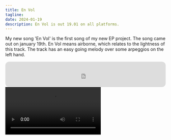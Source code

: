 ```yaml
---
title: En Vol
tagline: 
date: 2024-01-19
description: En Vol is out 19.01 on all platforms.
---
```


My new song 'En Vol' is the first song of my new EP project. The song came out on january 19th. En Vol means airborne, which relates to the lightness of this track. The track has an easy going melody over some arpeggios on the left hand.  

<iframe style="border-radius:12px" src="https://open.spotify.com/embed/album/1P73EnMeSjTGnmJRU3Jphb?utm_source=generator" width="100%" height="80" frameBorder="0" allowfullscreen="" allow="autoplay; clipboard-write; encrypted-media; fullscreen; picture-in-picture"></iframe>

<video controls>
    <source src="./en-vol-teaser-horizontal.mp4" type="video/mp4" />
</video>
